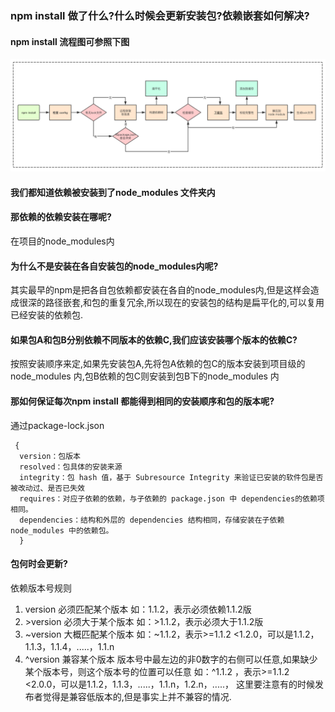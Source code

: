 ### npm install 做了什么?什么时候会更新安装包?依赖嵌套如何解决?

#### npm install 流程图可参照下图

![img](./npm-install.png)

#### 我们都知道依赖被安装到了node_modules 文件夹内

#### 那依赖的依赖安装在哪呢?

在项目的node_modules内

#### 为什么不是安装在各自安装包的node_modules内呢?

其实最早的npm是把各自包依赖都安装在各自的node_modules内,但是这样会造成很深的路径嵌套,和包的重复冗余,所以现在的安装包的结构是扁平化的,可以复用已经安装的依赖包.

#### 如果包A和包B分别依赖不同版本的依赖C,我们应该安装哪个版本的依赖C?

按照安装顺序来定,如果先安装包A,先将包A依赖的包C的版本安装到项目级的node_modules 内,包B依赖的包C则安装到包B下的node_modules 内

#### 那如何保证每次npm install 都能得到相同的安装顺序和包的版本呢?

通过package-lock.json

     {
      version：包版本 
      resolved：包具体的安装来源
      integrity：包 hash 值，基于 Subresource Integrity 来验证已安装的软件包是否被改动过、是否已失效
      requires：对应子依赖的依赖，与子依赖的 package.json 中 dependencies的依赖项相同。
      dependencies：结构和外层的 dependencies 结构相同，存储安装在子依赖 node_modules 中的依赖包。
      }

#### 包何时会更新?

依赖版本号规则

1. version
    必须匹配某个版本
    如：1.1.2，表示必须依赖1.1.2版
2. \>version
  必须大于某个版本
  如：>1.1.2，表示必须大于1.1.2版
3. ~version
   大概匹配某个版本
   如：~1.1.2，表示>=1.1.2 <1.2.0，可以是1.1.2，1.1.3，1.1.4，.....，1.1.n
4. ^version
    兼容某个版本
    版本号中最左边的非0数字的右侧可以任意,如果缺少某个版本号，则这个版本号的位置可以任意
    如：^1.1.2 ，表示>=1.1.2 <2.0.0，可以是1.1.2，1.1.3，.....，1.1.n，1.2.n，.....，
    这里要注意有的时候发布者觉得是兼容低版本的,但是事实上并不兼容的情况.
